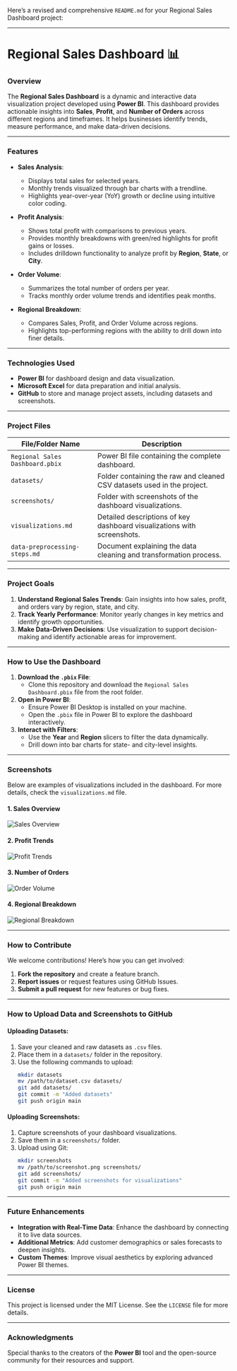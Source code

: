 Here’s a revised and comprehensive `README.md` for your Regional Sales Dashboard project:

---

# Regional Sales Dashboard 📊

### **Overview**

The **Regional Sales Dashboard** is a dynamic and interactive data visualization project developed using **Power BI**. This dashboard provides actionable insights into **Sales**, **Profit**, and **Number of Orders** across different regions and timeframes. It helps businesses identify trends, measure performance, and make data-driven decisions.

---

### **Features**

- **Sales Analysis**:
  - Displays total sales for selected years.
  - Monthly trends visualized through bar charts with a trendline.
  - Highlights year-over-year (YoY) growth or decline using intuitive color coding.

- **Profit Analysis**:
  - Shows total profit with comparisons to previous years.
  - Provides monthly breakdowns with green/red highlights for profit gains or losses.
  - Includes drilldown functionality to analyze profit by **Region**, **State**, or **City**.

- **Order Volume**:
  - Summarizes the total number of orders per year.
  - Tracks monthly order volume trends and identifies peak months.

- **Regional Breakdown**:
  - Compares Sales, Profit, and Order Volume across regions.
  - Highlights top-performing regions with the ability to drill down into finer details.

---

### **Technologies Used**

- **Power BI** for dashboard design and data visualization.
- **Microsoft Excel** for data preparation and initial analysis.
- **GitHub** to store and manage project assets, including datasets and screenshots.

---

### **Project Files**

| File/Folder Name        | Description                                                                 |
|-------------------------|-----------------------------------------------------------------------------|
| `Regional Sales Dashboard.pbix` | Power BI file containing the complete dashboard.                            |
| `datasets/`             | Folder containing the raw and cleaned CSV datasets used in the project.    |
| `screenshots/`          | Folder with screenshots of the dashboard visualizations.                   |
| `visualizations.md`     | Detailed descriptions of key dashboard visualizations with screenshots.    |
| `data-preprocessing-steps.md` | Document explaining the data cleaning and transformation process.           |

---

### **Project Goals**

1. **Understand Regional Sales Trends**: Gain insights into how sales, profit, and orders vary by region, state, and city.
2. **Track Yearly Performance**: Monitor yearly changes in key metrics and identify growth opportunities.
3. **Make Data-Driven Decisions**: Use visualization to support decision-making and identify actionable areas for improvement.

---

### **How to Use the Dashboard**

1. **Download the `.pbix` File**:
   - Clone this repository and download the `Regional Sales Dashboard.pbix` file from the root folder.
2. **Open in Power BI**:
   - Ensure Power BI Desktop is installed on your machine.
   - Open the `.pbix` file in Power BI to explore the dashboard interactively.
3. **Interact with Filters**:
   - Use the **Year** and **Region** slicers to filter the data dynamically.
   - Drill down into bar charts for state- and city-level insights.

---

### **Screenshots**

Below are examples of visualizations included in the dashboard. For more details, check the `visualizations.md` file.

#### **1. Sales Overview**
![Sales Overview](screenshots/sales-overview.png)

#### **2. Profit Trends**
![Profit Trends](screenshots/profit-trends.png)

#### **3. Number of Orders**
![Order Volume](screenshots/order-volume.png)

#### **4. Regional Breakdown**
![Regional Breakdown](screenshots/regional-performance.png)

---

### **How to Contribute**

We welcome contributions! Here’s how you can get involved:
1. **Fork the repository** and create a feature branch.
2. **Report issues** or request features using GitHub Issues.
3. **Submit a pull request** for new features or bug fixes.

---

### **How to Upload Data and Screenshots to GitHub**

#### **Uploading Datasets**:
1. Save your cleaned and raw datasets as `.csv` files.
2. Place them in a `datasets/` folder in the repository.
3. Use the following commands to upload:
   ```bash
   mkdir datasets
   mv /path/to/dataset.csv datasets/
   git add datasets/
   git commit -m "Added datasets"
   git push origin main
   ```

#### **Uploading Screenshots**:
1. Capture screenshots of your dashboard visualizations.
2. Save them in a `screenshots/` folder.
3. Upload using Git:
   ```bash
   mkdir screenshots
   mv /path/to/screenshot.png screenshots/
   git add screenshots/
   git commit -m "Added screenshots for visualizations"
   git push origin main
   ```

---

### **Future Enhancements**

- **Integration with Real-Time Data**: Enhance the dashboard by connecting it to live data sources.
- **Additional Metrics**: Add customer demographics or sales forecasts to deepen insights.
- **Custom Themes**: Improve visual aesthetics by exploring advanced Power BI themes.

---

### **License**
This project is licensed under the MIT License. See the `LICENSE` file for more details.

---

### **Acknowledgments**
Special thanks to the creators of the **Power BI** tool and the open-source community for their resources and support.


